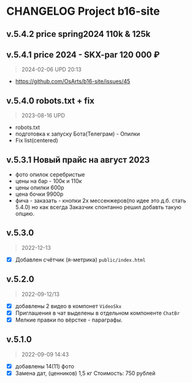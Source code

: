 # CHANGELOG Project b16-site

## v.5.4.2 price spring2024 110k & 125k


## v.5.4.1 price 2024 - SKX-par 120 000 ₽
> 2024-02-06 UPD 20:13

- https://github.com/OsArts/b16-site/issues/45

## v.5.4.0 robots.txt + fix
> 2023-08-16 UPD
- robots.txt
- подготовка к запуску Бота(Телеграм) - Опилки
- Fix list(centered)

## v.5.3.1 Новый прайс на август 2023
- фото опилок серебристые
- цены на бар - 100к и 110к
- цены опилки 600р
- цена бочки 9900р
- фича - заказать - кнопки 2х мессенжеров(по идее это д.б. стать 5.4.0) но как всегда Заказчик спонтанно решил добавть такую опцию.

## v.5.3.0

> 2022-12-13

- [x] Добавлен счётчик (я-метрика) `public/index.html`

## v.5.2.0

> 2022-09-12/13 

- [x] добавлены 2 видео в компонет `VideoSkx`
- [x] Приглашения в чат выделены в отдельном компоненте `ChatBr` 
- [x] Мелкие правки по вёрстке - параграфы.

## v.5.1.0

> 2022-09-09 14:43

- [x] добавлены 14(11) фото
- [x] Замена дат, (ценников) 1,5 кг Стоимость: 750 рублей
